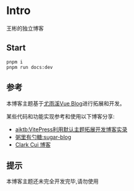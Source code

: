 # Intro

王彬的独立博客

## Start

```
pnpm i
pnpm run docs:dev
```

## 参考

本博客主题基于[尤雨溪Vue Blog](https://github.com/vuejs/blog)进行拓展和开发。

某些代码和功能实现参考和使用以下博客分享:

* [aiktb:VitePress利用默认主题拓展开发博客实录](https://aiktb.com/posts/vitepress-blog)
* [粥里有勺糖:sugar-blog](https://github.com/ATQQ/sugar-blog)
* [Clark Cui 博客](https://visionary-sunflower-dc7ae3.netlify.app/)

## 提示

本博客主题还未完全开发完毕,请勿使用
